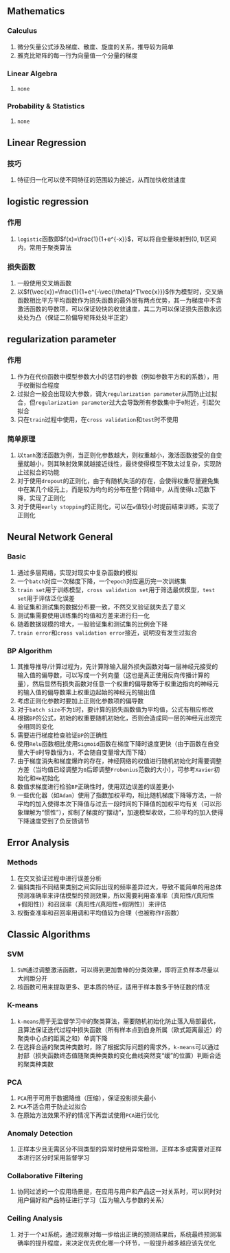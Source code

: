 Mathematics
-----------

### Calculus

1.  微分矢量公式涉及梯度、散度、旋度的关系，推导较为简单
2.  雅克比矩阵的每一行为向量值一个分量的梯度

### Linear Algebra

1.  `none`

### Probability & Statistics

1.  `none`

Linear Regression
-----------------

### 技巧

1.  特征归一化可以使不同特征的范围较为接近，从而加快收敛速度

logistic regression
-------------------

### 作用

1.  `logistic`函数即$f(x)=\frac{1}{1+e^{-x}}$，可以将自变量映射到$(0,1)$区间内，常用于聚类算法

### 损失函数

1.  一般使用交叉熵函数
2.  以$f(\vec{x})=\frac{1}{1+e^{-\vec{\theta}^T\vec{x}}}$作为模型时，交叉熵函数相比平方平均函数作为损失函数的最外层有两点优势，其一为梯度中不含激活函数的导数项，可以保证较快的收敛速度，其二为可以保证损失函数永远处处为凸（保证二阶偏导矩阵处处半正定）

regularization parameter
------------------------

### 作用

1.  作为在代价函数中模型参数大小的惩罚的参数（例如参数平方和的系数），用于权衡拟合程度
2.  过拟合一般会出现较大参数，调大`regularization parameter`从而防止过拟合，但`regularization parameter`过大会导致所有参数集中于`0`附近，引起欠拟合
3.  只在`train`过程中使用，在`cross validation`和`test`时不使用

### 简单原理

1. 以`tanh`激活函数为例，当正则化参数越大，则权重越小，激活函数接受的自变量就越小，则其映射效果就越接近线性，最终使得模型不致太过复杂，实现防止过拟合的功能
2. 对于使用`dropout`的正则化，由于有随机失活的存在，会使得权重尽量避免集中在某几个经元上，而是较为均匀的分布在整个网络中，从而使得`L2`范数下降，实现了正则化
3. 对于使用`early stopping`的正则化，可以在`w`值较小时提前结束训练，实现了正则化

Neural Network General
----------------------

### Basic

1.  通过多层网络，实现对现实中复杂函数的模拟
2.  一个`batch`对应一次梯度下降，一个`epoch`对应遍历完一次训练集
3.  `train set`用于训练模型，`cross validation set`用于筛选最优模型，`test set`用于评估泛化误差
4.  验证集和测试集的数据分布要一致，不然交叉验证就失去了意义
5.  测试集需要使用训练集的均值和方差来进行归一化
6.  随着数据规模的增大，一般验证集和测试集的比例会下降
7.  `train error`和`cross validation error`接近，说明没有发生过拟合  

### BP Algorithm

1.  其推导推导/计算过程为，先计算除输入层外损失函数对每一层神经元接受的输入值的偏导数，可以写成一个列向量（这也是真正使用反向传播计算的量），然后显然有损失函数对任意一个权重的偏导数等于权重边指向的神经元的输入值的偏导数乘上权重边起始的神经元的输出值
2.  考虑正则化参数时要加上正则化参数项的偏导数
3.  对于`batch size`不为`1`时，要计算的损失函数值为平均值，公式有相应修改
4.  根据`BP`的公式，初始的权重要随机初始化，否则会造成同一层的神经元出现完全相同的变化
5.  需要进行梯度检查验证`BP`的正确性
6.  使用`Relu`函数相比使用`Sigmoid`函数在梯度下降时速度更快（由于函数在自变量大于`0`时导数恒为`1`，不会随自变量增大而下降）
7.  由于梯度消失和梯度爆炸的存在，神经网络的权值进行随机初始化时需要调整方差（当均值已经调整为`0`后即调整`Frobenius`范数的大小），可参考`Xavier`初始化和`He`初始化
8.  数值求梯度进行检验`BP`正确性时，使用双边误差的误差更小
9.  一些优化器（如`Adam`）使用了指数加权平均，相比随机梯度下降等方法，一阶平均的加入使得本次下降值与过去一段时间的下降值的加权平均有关（可以形象理解为“惯性”），抑制了梯度的“摆动”，加速模型收敛，二阶平均的加入使得下降速度受到了负反馈调节

Error Analysis
----------------------

### Methods

1. 在交叉验证过程中进行误差分析
2. 偏斜类指不同结果类别之间实际出现的频率差异过大，导致不能简单的用总体预测准确率来评估模型的预测效果，所以需要利用查准率（真阳性/(真阳性+假阳性)）和召回率（真阳性/(真阳性+假阴性)）来评估
3. 权衡查准率和召回率用调和平均值较为合理（也被称作`F`函数）

Classic Algorithms
----------------------

### SVM

1. `SVM`通过调整激活函数，可以得到更加鲁棒的分类效果，即将正负样本尽量以大间距分开
2. 核函数可用来提取更多、更本质的特征，适用于样本数多于特征数的情况

### K-means

1. `k-means`用于无监督学习中的聚类算法，需要随机初始化防止落入局部最优，且算法保证迭代过程中损失函数（所有样本点到自身所属（欧式距离最近）的聚类中心点的距离之和）单调下降
2. 在选择合适的聚类种类数时，除了根据实际问题的需求外，`k-means`可以通过肘部（损失函数终态值随聚类种类数的变化曲线突然变“缓”的位置）判断合适的聚类种类数

### PCA

1. `PCA`用于可用于数据降维（压缩），保证投影损失最小
2. `PCA`不适合用于防止过拟合
3. 在原始方法效果不好的情况下再尝试使用`PCA`进行优化

### Anomaly Detection

1. 正样本少且无需区分不同类型的异常时使用异常检测，正样本多或需要对正样本进行区分时采用监督学习

### Collaborative Filtering

1. 协同过滤的一个应用场景是，在应用与用户和产品这一对关系时，可以同时对用户偏好和产品特征进行学习（互为输入与参数的关系）

### Ceiling Analysis

1. 对于一个`AI`系统，通过观察对每一步给出正确的预测结果后，系统最终预测准确率的提升程度，来决定优先优化哪一个环节，一般提升越多越应该先优化
